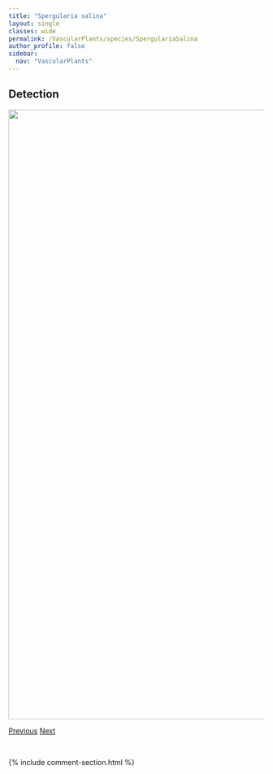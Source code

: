 ```yaml
---
title: "Spergularia salina"
layout: single
classes: wide
permalink: /VascularPlants/species/SpergulariaSalina
author_profile: false
sidebar:
  nav: "VascularPlants"
---
```


<h2>Detection</h2>

<a href="https://drive.google.com/uc?export=view&id=19sXS5L-uNAY5bJ49eDxuZCS1IXGoorGZ">
<img src="https://drive.google.com/uc?export=view&id=19sXS5L-uNAY5bJ49eDxuZCS1IXGoorGZ" height = "1200" width = "800">
</a>


<a href="/DevelopmentWebsite/VascularPlants/species/SpergulariaDiandra" class="pagination--pager" title="Spergularia diandra">Previous</a> <a href="/DevelopmentWebsite/VascularPlants/species/SphaeralceaCoccinea" class="pagination--pager" title="Scarlet Mallow">Next</a>

<p>&nbsp;</p>

{% include comment-section.html %}
